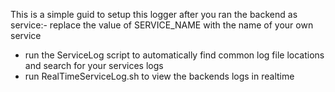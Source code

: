 This is a simple guid to setup this logger after you ran the backend as service:- replace the value of SERVICE_NAME with the name of your own service
- run the ServiceLog script to automatically find common log file locations
 and search for your services logs 
- run RealTimeServiceLog.sh to view the backends logs in realtime
